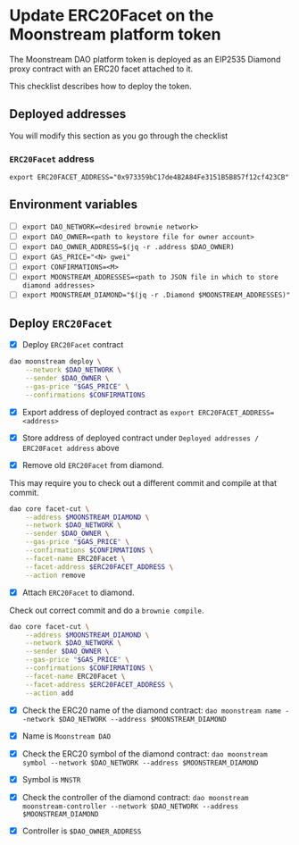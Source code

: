 # Update ERC20Facet on the Moonstream platform token

The Moonstream DAO platform token is deployed as an EIP2535 Diamond proxy contract with an ERC20
facet attached to it.

This checklist describes how to deploy the token.

## Deployed addresses

You will modify this section as you go through the checklist

### `ERC20Facet` address

```
export ERC20FACET_ADDRESS="0x973359bC17de4B2A84Fe3151B5B857f12cf423CB"
```

## Environment variables

- [ ] `export DAO_NETWORK=<desired brownie network>`
- [ ] `export DAO_OWNER=<path to keystore file for owner account>`
- [ ] `export DAO_OWNER_ADDRESS=$(jq -r .address $DAO_OWNER)`
- [ ] `export GAS_PRICE="<N> gwei"`
- [ ] `export CONFIRMATIONS=<M>`
- [ ] `export MOONSTREAM_ADDRESSES=<path to JSON file in which to store diamond addresses>`
- [ ] `export MOONSTREAM_DIAMOND="$(jq -r .Diamond $MOONSTREAM_ADDRESSES)"`

## Deploy `ERC20Facet`

- [x] Deploy `ERC20Facet` contract

```bash
dao moonstream deploy \
    --network $DAO_NETWORK \
    --sender $DAO_OWNER \
    --gas-price "$GAS_PRICE" \
    --confirmations $CONFIRMATIONS
```

- [x] Export address of deployed contract as `export ERC20FACET_ADDRESS=<address>`

- [x] Store address of deployed contract under `Deployed addresses / ERC20Facet address` above

- [x] Remove old `ERC20Facet` from diamond.

This may require you to check out a different commit and compile at that commit.

```bash
dao core facet-cut \
    --address $MOONSTREAM_DIAMOND \
    --network $DAO_NETWORK \
    --sender $DAO_OWNER \
    --gas-price "$GAS_PRICE" \
    --confirmations $CONFIRMATIONS \
    --facet-name ERC20Facet \
    --facet-address $ERC20FACET_ADDRESS \
    --action remove
```

- [x] Attach `ERC20Facet` to diamond.

Check out correct commit and do a `brownie compile`.

```bash
dao core facet-cut \
    --address $MOONSTREAM_DIAMOND \
    --network $DAO_NETWORK \
    --sender $DAO_OWNER \
    --gas-price "$GAS_PRICE" \
    --confirmations $CONFIRMATIONS \
    --facet-name ERC20Facet \
    --facet-address $ERC20FACET_ADDRESS \
    --action add
```

- [x] Check the ERC20 name of the diamond contract: `dao moonstream name --network $DAO_NETWORK --address $MOONSTREAM_DIAMOND`

- [x] Name is `Moonstream DAO`

- [x] Check the ERC20 symbol of the diamond contract: `dao moonstream symbol --network $DAO_NETWORK --address $MOONSTREAM_DIAMOND`

- [x] Symbol is `MNSTR`

- [x] Check the controller of the diamond contract: `dao moonstream moonstream-controller --network $DAO_NETWORK --address $MOONSTREAM_DIAMOND`

- [x] Controller is `$DAO_OWNER_ADDRESS`
